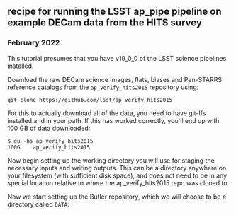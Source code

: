 ## recipe for running the LSST ap_pipe pipeline on example DECam data from the HITS survey
### February 2022

This tutorial presumes that you have v19_0_0 of the LSST science pipelines installed.

Download the raw DECam science images, flats, biases and Pan-STARRS reference catalogs from the ``ap_verify_hits2015`` repository using:

```
git clone https://github.com/lsst/ap_verify_hits2015
```

For this to actually download all of the data, you need to have git-lfs installed and in your path. If this has worked correctly, you'll end up with 100 GB of data downloaded:

```
$ du -hs ap_verify_hits2015
100G	ap_verify_hits2015
```

Now begin setting up the working directory you will use for staging the necessary inputs and writing outputs. This can be a directory anywhere on your filesystem (with sufficient disk space), and does not need to be in any special location relative to where the ap_verify_hits2015 repo was cloned to.

Now we start setting up the Butler repository, which we will choose to be a directory called ``DATA``:

